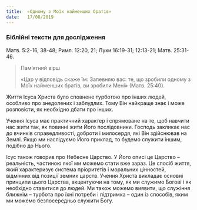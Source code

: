 ```yaml
---
title:  «Одному з Моїх найменших братів»
date:   17/08/2019
---
```


### Біблійні тексти для дослідження
Матв. 5:2-16, 38-48; Римл. 12:20, 21; Луки 16:19-31; 12:13-21; Матв. 25:31-46.

> <p>Пам’ятний вірш</p>
> «Цар у відповідь скаже їм: Запевняю вас: те, що зробили одному з Моїх найменших братів, ви зробили Мені» (Матв. 25:40).

Життя Ісуса Христа було сповнене турботою про інших людей, особливо про знедолених і заблудлих. Тому Він найкраще знає і може розповісти, як необхідно дбати про інших.

Учення Ісуса має практичний характер і спрямоване на те, щоб навчити нас жити так, як повинні жити Його послідовники. Господь закликає нас до вчинків справедливості, доброти і милосердя, які Він здійснював на Землі. Якщо ми наслідуємо Його приклад, то будемо служити іншим, подібно до Нього.

Ісус також говорив про Небесне Царство. У Його описі це Царство – реальність, частиною якої ми можемо стати вже зараз. Це спосіб життя, який характеризує система пріоритетів і моральних цінностей, відмінних від позиції земних царств. Учення Христа викладає основні принципи цього Царства, акцентуючи на тому, як ми служимо Богові і як необхідно ставитися до людей. Ми також можемо виявити, що служіння ближнім – турбота про їхні потреби і підтримка – один із способів, яким ми можемо безпосередньо служити Богу.

